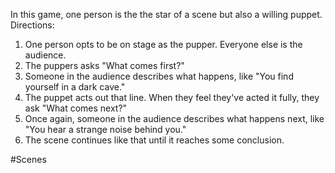 In this game, one person is the the star of a scene but also a willing puppet. 
Directions:
1. One person opts to be on stage as the pupper. Everyone else is the audience.
2. The puppers asks "What comes first?"
3. Someone in the audience describes what happens, like "You find yourself in a dark cave."
4. The puppet acts out that line. When they feel they've acted it fully, they ask "What comes next?"
5. Once again, someone in the audience describes what happens next, like "You hear a strange noise behind you."
6. The scene continues like that until it reaches some conclusion.

#Scenes